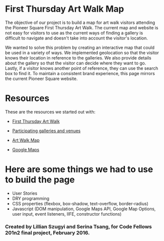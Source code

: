 # First Thursday Art Walk Map

The objective of our project is to build a map for art walk visitors attending the Pioneer Square First Thursday Art Walk. The current map and website is not easy for visitors to use as the current ways of finding a gallery is difficult to navigate and doesn't take into account the visitor's location.

We wanted to solve this problem by creating an interactive map that could be used in a variety of ways. We implemented geolocation so that the visitor knows their location in reference to the galleries. We also provide details about the gallery so that the visitor can decide where they want to go. Lastly, if a visitor knows another point of reference, they can use the search box to find it. To maintain a consistent brand experience, this page mirrors the current Pioneer Square website.  

# Resources

These are the resources we started out with:

- [First Thursday Art Walk](http://www.pioneersquare.org/experiences/first-thursday-art-walk)

- [Participating galleries and venues](http://www.pioneersquare.org/the-neighborhood/arts/participating-first-thursday-galleries-venues)

- [Art Walk Map](http://www.pioneersquare.org/images/uploads/files/Art_Walk_Map.pdf)

- [Google Maps](https://www.google.com/maps)

# Here are some things we had to use to build the page

- User Stories
- DRY programming
- CSS properties (flexbox, box-shadow, text-overflow, border-radius)
- Javascript (DOM manipulation, Google Maps API, Google Map Options, user input, event listeners, IIFE, constructor functions)

### Created by Lillian Szugyi and Serina Tsang, for Code Fellows 201n2 final project, February 2016.
